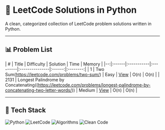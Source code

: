 # 🧠 LeetCode Solutions in Python

A clean, categorized collection of LeetCode problem solutions written in Python.

---

## 📊 Problem List

| # | Title | Difficulty | Solution | Time | Memory |
|--:|:------|:-----------|:---------|:---------------|:------:|:--------:|
| 1 | Two Sum(https://leetcode.com/problems/two-sum/) | Easy | [View](Easy/0001-two-sum.py) | O(n) | O(n) |
| 2131 | Longest Palindrome by Concatenating((https://leetcode.com/problems/longest-palindrome-by-concatenating-two-letter-words/)) | Medium | [View](Medium/2131-longest-palindrome.py) | O(n) | O(n) |

---

## 🧰 Tech Stack

![Python](https://img.shields.io/badge/-Python-3776AB?style=for-the-badge&logo=python&logoColor=white)
![LeetCode](https://img.shields.io/badge/-LeetCode-FFA116?style=for-the-badge&logo=LeetCode&logoColor=black)
![Algorithms](https://img.shields.io/badge/-Algorithms-0E7FC0?style=for-the-badge)
![Clean Code](https://img.shields.io/badge/-Clean%20Code-3DDC84?style=for-the-badge)
